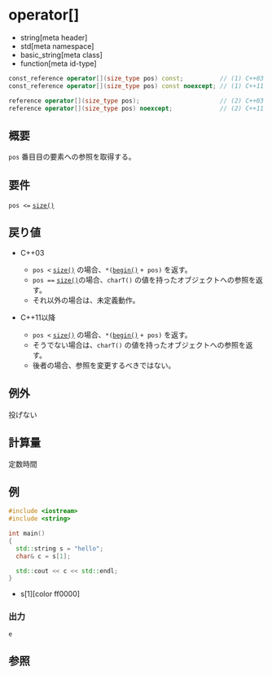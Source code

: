 # operator[]
* string[meta header]
* std[meta namespace]
* basic_string[meta class]
* function[meta id-type]

```cpp
const_reference operator[](size_type pos) const;          // (1) C++03
const_reference operator[](size_type pos) const noexcept; // (1) C++11

reference operator[](size_type pos);                      // (2) C++03
reference operator[](size_type pos) noexcept;             // (2) C++11
```

## 概要
`pos` 番目目の要素への参照を取得する。


## 要件
`pos <=` [`size()`](size.md)


## 戻り値
- C++03
    - `pos <` [`size()`](size.md) の場合、`*(`[`begin()`](begin.md) `+ pos)` を返す。
    - `pos ==` [`size()`](size.md)の場合、`charT()` の値を持ったオブジェクトへの参照を返す。
    - それ以外の場合は、未定義動作。

- C++11以降
    - `pos <` [`size()`](size.md) の場合、`*(`[`begin()`](begin.md) `+ pos)` を返す。
    - そうでない場合は、`charT()` の値を持ったオブジェクトへの参照を返す。
    - 後者の場合、参照を変更するべきではない。


## 例外
投げない


## 計算量
定数時間


## 例
```cpp
#include <iostream>
#include <string>

int main()
{
  std::string s = "hello";
  char& c = s[1];

  std::cout << c << std::endl;
}
```
* s[1][color ff0000]

### 出力
```
e
```

## 参照
